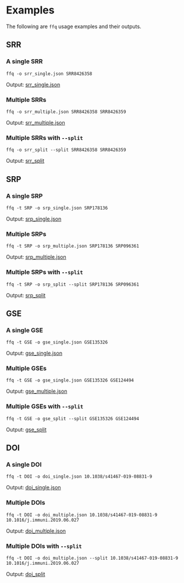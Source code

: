 # Examples
The following are `ffq` usage examples and their outputs.

## SRR
### A single SRR
```
ffq -o srr_single.json SRR8426358
```
Output: [srr_single.json](srr_single.json)

### Multiple SRRs
```
ffq -o srr_multiple.json SRR8426358 SRR8426359
```
Output: [srr_multiple.json](srr_multiple.json)

### Multiple SRRs with `--split`
```
ffq -o srr_split --split SRR8426358 SRR8426359
```
Output: [srr_split](srr_split)

## SRP
### A single SRP
```
ffq -t SRP -o srp_single.json SRP178136
```
Output: [srp_single.json](srp_single.json)

### Multiple SRPs
```
ffq -t SRP -o srp_multiple.json SRP178136 SRP096361
```
Output: [srp_multiple.json](srp_multiple.json)

### Multiple SRPs with `--split`
```
ffq -t SRP -o srp_split --split SRP178136 SRP096361
```
Output: [srp_split](srp_split)

## GSE
### A single GSE
```
ffq -t GSE -o gse_single.json GSE135326
```
Output: [gse_single.json](gse_single.json)

### Multiple GSEs
```
ffq -t GSE -o gse_single.json GSE135326 GSE124494
```
Output: [gse_multiple.json](gse_multiple.json)


### Multiple GSEs with `--split`
```
ffq -t GSE -o gse_split --split GSE135326 GSE124494
```
Output: [gse_split](gse_split)


## DOI
### A single DOI
```
ffq -t DOI -o doi_single.json 10.1038/s41467-019-08831-9
```
Output: [doi_single.json](doi_single.json)

### Multiple DOIs
```
ffq -t DOI -o doi_multiple.json 10.1038/s41467-019-08831-9 10.1016/j.immuni.2019.06.027
```
Output: [doi_multiple.json](doi_multiple.json)

### Multiple DOIs with `--split`
```
ffq -t DOI -o doi_multiple.json --split 10.1038/s41467-019-08831-9 10.1016/j.immuni.2019.06.027
```
Output: [doi_split](doi_split)
